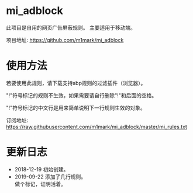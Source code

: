 # mi_adblock
此项目是自用的网页广告屏蔽规则。
主要适用于移动端。

项目地址: https://github.com/m1mark/mi_adblock

# 使用方法
若要使用此规则，请下载支持abp规则的过滤插件（浏览器）。

"!"符号标记的规则不生效，如果需要请自行删除"!"和后面的空格。

"!"符号标记的中文行是用来简单说明下一行规则生效的对象。

订阅地址: https://raw.githubusercontent.com/m1mark/mi_adblock/master/mi_rules.txt

# 更新日志
- 2018-12-19 初始创建。
- 2019-09-22 添加了几行规则。  
做个标记，证明活着。
